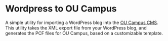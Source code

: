 # Wordpress to OU Campus

A simple utility for importing a WordPress blog into the [OU Campus CMS](https://omniupdate.com/products/oucampus/). This utility takes the XML export file from your WordPress blog, and generates the PCF files for OU Campus, based on a customizable template.
